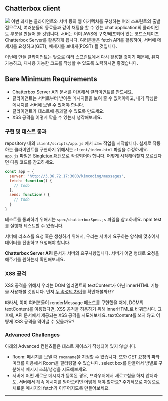 ## Chatterbox client

![](https://images.velog.io/images/gil0127/post/6eb3c09f-7c65-498b-9653-c7d83d7f25b5/11.gif)
이번 과제는 클라이언트와 서버 등의 웹 아키텍처를 구성하는 여러 스프린트의 출발점으로서, 여러분들의 동료들과 같이 채팅을 할 수 있는 chat application의 클라이언트 부분을 만들어 볼 것입니다. 서버는 이미 AWS에 구축/배포되어 있는 코드스테이츠 Chatterbox Server를 활용하게 됩니다. 여러분들은 fetch API를 활용하여, 서버에 메세지를 요청하고(GET), 메세지를 보내게(POST) 될 것입니다.

이번에 만들 클라이언트는 앞으로 여러 스프린트에서 다시 활용할 것이기 때문에, 유지 가능하고, 재사용 가능한 코드를 작성할 수 있도록 노력하시면 좋겠습니다.

## Bare Minimum Requirements
- Chatterbox Server API 문서를 이용해서 클라이언트를 만드세요.
- 클라이언트는 서버로부터 받아온 메시지들을 보여 줄 수 있어야하고, 내가 작성한 메시지를 서버에 보낼 수 있어야 합니다.
- 클라이언트가 테스트에 통과할 수 있도록 만드세요.
- XSS 공격을 어떻게 막을 수 있는지 생각해보세요.

### 구현 및 테스트 통과
repository 내의 `client/scripts/app.js` 에서 코드 작업을 시작합니다. 실제로 작동하는 클라이언트를 구현하기 위해서는 `client/index.html` 파일을 수정하세요. `app.js` 파일은 [Singleton 패턴](https://stackoverflow.com/questions/1479319/simplest-cleanest-way-to-implement-a-singleton-in-javascript/1479341#1479341)으로 작성되어야 합니다. 어떻게 시작해야할지 모르겠다면 다음 코드를 참고하세요.
```js
const app = {
  server: 'http://3.36.72.17:3000/kimcoding/messages',
  fetch: function() {
    // todo
  },
  send: function() {
    // todo
  }
}
```
테스트를 통과하기 위해서는 `spec/chatterboxSpec.js` 파일을 참고하세요. npm test를 실행해 테스트할 수 있습니다.

서버에 리소스를 요청 혹은 생성하기 위해서, 우리는 서버에 요구하는 양식에 맞추어서 데이터를 전송하고 요청해야 합니다.

**Chatterbox Server API** 문서가 서버의 요구사항입니다. 서버가 어떤 형태로 요청을 해주기를 원하는지 확인해보세요.

### XSS 공격
XSS 공격을 위해서 우리는 DOM 엘리먼트의 textContent가 아닌 innerHTML 기능을 사용해볼 것입니다. 먼저 [두 속성의 차이](https://developer.mozilla.org/ko/docs/Web/API/Node/textContent#innerhtml%EA%B3%BC%EC%9D%98_%EC%B0%A8%EC%9D%B4%EC%A0%90)를 확인해볼까요?

따라서, 이미 여러분들이 renderMessage 메소드를 구현했을 때에, DOM의 textContent를 이용했다면, XSS 공격을 허용하기 위해 innerHTML로 바꿔줍시다. 그 후에, API 문서에서 제공되는 XSS 공격을 시도해보세요. textContent를 쓰지 않고 어떻게 XSS 공격을 막아낼 수 있을까요?

### Advanced Challenges
아래의 Advanced 컨텐츠들은 테스트 케이스가 작성되어 있지 않습니다.

- Room: 메시지를 보낼 때 `roomname`을 지정할 수 있습니다. 또한 GET 요청의 파라미터를 이용해서 Room을 필터링할 수 있습니다. select box를 만들어서 방별로 구분해서 메시지 조회/생성을 시도해보세요.
- 서버에 어떤 새로운 메시지가 등록된 경우, 브라우저에서 새로고침을 하지 않더라도, 서버에서 계속 메시지를 받아오려면 어떻게 해야 할까요? 주기적으로 자동으로 새로운 메시지의 fetch가 이루어지도록 만들어보세요.

----------
